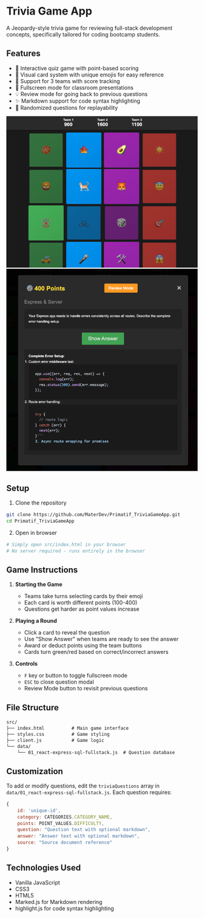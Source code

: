# Trivia Game App

A Jeopardy-style trivia game for reviewing full-stack development concepts, specifically tailored for coding bootcamp students.

## Features

- 🎯 Interactive quiz game with point-based scoring
- 🎨 Visual card system with unique emojis for easy reference
- 👥 Support for 3 teams with score tracking
- 📱 Fullscreen mode for classroom presentations
- 💡 Review mode for going back to previous questions
- ✨ Markdown support for code syntax highlighting
- 🔄 Randomized questions for replayability

![Screenshot](./sc_1.png)
![Screenshot](./sc_2.png)

## Setup

1. Clone the repository
```bash
git clone https://github.com/MaterDev/Primatif_TriviaGameApp.git
cd Primatif_TriviaGameApp
```

2. Open in browser
```bash
# Simply open src/index.html in your browser
# No server required - runs entirely in the browser
```

## Game Instructions

1. **Starting the Game**
   - Teams take turns selecting cards by their emoji
   - Each card is worth different points (100-400)
   - Questions get harder as point values increase

2. **Playing a Round**
   - Click a card to reveal the question
   - Use "Show Answer" when teams are ready to see the answer
   - Award or deduct points using the team buttons
   - Cards turn green/red based on correct/incorrect answers

3. **Controls**
   - `F` key or button to toggle fullscreen mode
   - `ESC` to close question modal
   - Review Mode button to revisit previous questions

## File Structure

```
src/
├── index.html          # Main game interface
├── styles.css          # Game styling
├── client.js           # Game logic
└── data/
    └── 01_react-express-sql-fullstack.js  # Question database
```

## Customization

To add or modify questions, edit the `triviaQuestions` array in `data/01_react-express-sql-fullstack.js`. Each question requires:

```javascript
{
    id: 'unique-id',
    category: CATEGORIES.CATEGORY_NAME,
    points: POINT_VALUES.DIFFICULTY,
    question: "Question text with optional markdown",
    answer: "Answer text with optional markdown",
    source: "Source document reference"
}
```

## Technologies Used

- Vanilla JavaScript
- CSS3
- HTML5
- Marked.js for Markdown rendering
- highlight.js for code syntax highlighting